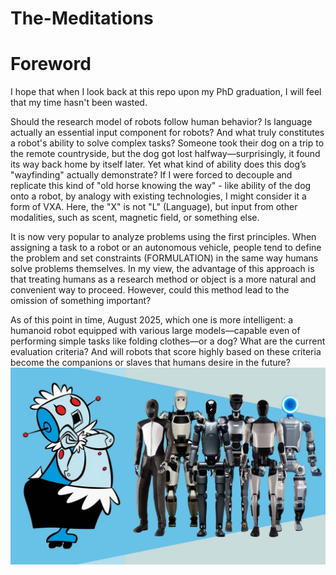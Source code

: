 # The-Meditations

# Foreword
I hope that when I look back at this repo upon my PhD graduation, I will feel that my time hasn't been wasted.

Should the research model of robots follow human behavior? Is language actually an essential input component for robots? And what truly constitutes a robot's ability to solve complex tasks?
Someone took their dog on a trip to the remote countryside, but the dog got lost halfway—surprisingly, it found its way back home by itself later. Yet what kind of ability does this dog’s "wayfinding" actually demonstrate?
If I were forced to decouple and replicate this kind of "old horse knowing the way" - like ability of the dog onto a robot, by analogy with existing technologies, I might consider it a form of VXA. Here, the "X" is not "L" (Language), but input from other modalities, such as scent, magnetic field, or something else.

It is now very popular to analyze problems using the first principles. When assigning a task to a robot or an autonomous vehicle, people tend to define the problem and set constraints (FORMULATION) in the same way humans solve problems themselves. In my view, the advantage of this approach is that treating humans as a research method or object is a more natural and convenient way to proceed. However, could this method lead to the omission of something important?

As of this point in time, August 2025, which one is more intelligent: a humanoid robot equipped with various large models—capable even of performing simple tasks like folding clothes—or a dog? What are the current evaluation criteria? And will robots that score highly based on these criteria become the companions or slaves that humans desire in the future?
![Alt Text](img/IEEE_ROBOT.jpg)
